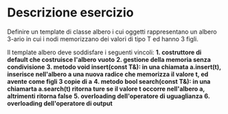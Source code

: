 # Descrizione esercizio

Definire un template di classe albero<T> i cui oggetti rappresentano un albero 3-ario in cui i nodi memorizzano
dei valori di tipo T ed hanno 3 figli.

Il template albero<T> deve soddisfare i seguenti vincoli:
**1. costruttore di default che costruisce l'albero vuoto**
**2. gestione della memoria senza condivisione**
**3. metodo void insert(const T&): in una chiamata a.insert(t), inserisce nell'albero a una nuova radice che memorizza il valore t, ed avente come figli 3 copie di a**
**4. metodo bool search(const T&): in una chiamarta a.search(t) ritorna ture se il valore t occorre nell'albero a, altrimenti ritorna false**
**5. overloading dell'operatore di uguaglianza**
**6. overloading dell'operatore di output**
